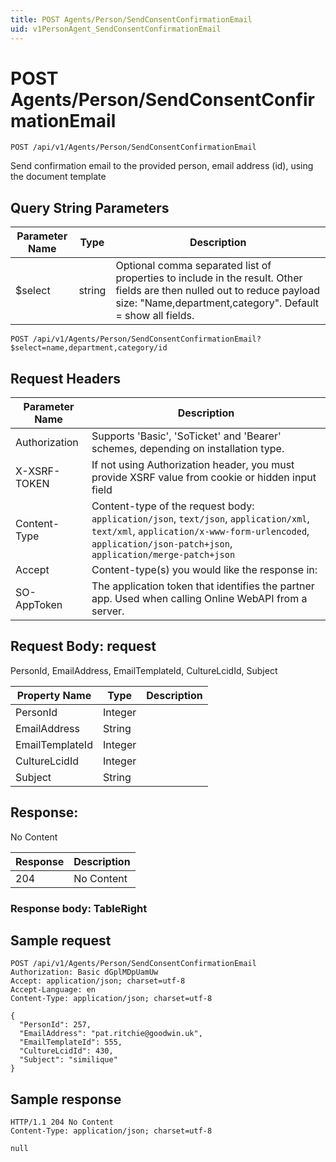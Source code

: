 ```yaml
---
title: POST Agents/Person/SendConsentConfirmationEmail
uid: v1PersonAgent_SendConsentConfirmationEmail
---
```


# POST Agents/Person/SendConsentConfirmationEmail

```http
POST /api/v1/Agents/Person/SendConsentConfirmationEmail
```

Send confirmation email to the provided person, email address (id), using the document template







## Query String Parameters

| Parameter Name | Type |  Description |
|----------------|------|--------------|
| $select | string |  Optional comma separated list of properties to include in the result. Other fields are then nulled out to reduce payload size: "Name,department,category". Default = show all fields. |

```http
POST /api/v1/Agents/Person/SendConsentConfirmationEmail?$select=name,department,category/id
```


## Request Headers

| Parameter Name | Description |
|----------------|-------------|
| Authorization  | Supports 'Basic', 'SoTicket' and 'Bearer' schemes, depending on installation type. |
| X-XSRF-TOKEN   | If not using Authorization header, you must provide XSRF value from cookie or hidden input field |
| Content-Type | Content-type of the request body: `application/json`, `text/json`, `application/xml`, `text/xml`, `application/x-www-form-urlencoded`, `application/json-patch+json`, `application/merge-patch+json` |
| Accept         | Content-type(s) you would like the response in:  |
| SO-AppToken | The application token that identifies the partner app. Used when calling Online WebAPI from a server. |

## Request Body: request 

PersonId, EmailAddress, EmailTemplateId, CultureLcidId, Subject 

| Property Name | Type |  Description |
|----------------|------|--------------|
| PersonId | Integer |  |
| EmailAddress | String |  |
| EmailTemplateId | Integer |  |
| CultureLcidId | Integer |  |
| Subject | String |  |

## Response:

No Content

| Response | Description |
|----------------|-------------|
| 204 | No Content |

### Response body: TableRight


## Sample request

```http!
POST /api/v1/Agents/Person/SendConsentConfirmationEmail
Authorization: Basic dGplMDpUamUw
Accept: application/json; charset=utf-8
Accept-Language: en
Content-Type: application/json; charset=utf-8

{
  "PersonId": 257,
  "EmailAddress": "pat.ritchie@goodwin.uk",
  "EmailTemplateId": 555,
  "CultureLcidId": 430,
  "Subject": "similique"
}
```

## Sample response

```http_
HTTP/1.1 204 No Content
Content-Type: application/json; charset=utf-8

null
```